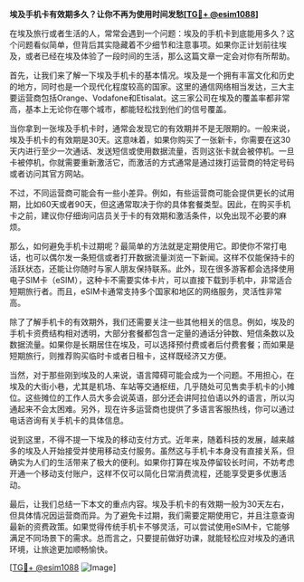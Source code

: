 **埃及手机卡有效期多久？让你不再为使用时间发愁[[TG💪+ @esim1088](https://t.me/s/esim1088)]**

在埃及旅行或者生活的人，常常会遇到一个问题：埃及的手机卡到底能用多久？这个问题看似简单，但背后其实隐藏着不少细节和注意事项。如果你正计划前往埃及，或者已经在埃及体验了一段时间的生活，那么这篇文章一定会对你有所帮助。

首先，让我们来了解一下埃及手机卡的基本情况。埃及是一个拥有丰富文化和历史的地方，同时也是一个现代化程度较高的国家。这里的通信网络相当发达，三大主要运营商包括Orange、Vodafone和Etisalat。这三家公司在埃及的覆盖率都非常高，基本上无论你在哪个城市，都能轻松找到他们的信号覆盖。

当你拿到一张埃及手机卡时，通常会发现它的有效期并不是无限期的。一般来说，埃及手机卡的有效期是30天。这意味着，如果你购买了一张新卡，你需要在这30天内进行至少一次通话、发送短信或使用数据流量，否则这张卡就会被停机。一旦卡被停机，你就需要重新激活它，而激活的方式通常是通过拨打运营商的特定号码或者访问其官方网站。

不过，不同运营商可能会有一些小差异。例如，有些运营商可能会提供更长的试用期，比如60天或者90天，但这通常取决于你的具体套餐类型。因此，在购买手机卡之前，建议你仔细询问店员关于卡的有效期和激活条件，以免出现不必要的麻烦。

那么，如何避免手机卡过期呢？最简单的方法就是定期使用它。即使你不常打电话，也可以偶尔发一条短信或者打开数据流量浏览一下新闻。这样不仅能保持卡的活跃状态，还能让你随时与家人朋友保持联系。此外，现在很多游客都会选择使用电子SIM卡（eSIM），这种卡不需要实体卡片，可以直接下载到手机中，非常适合短期旅行者。而且，eSIM卡通常支持多个国家和地区的网络服务，灵活性非常高。

除了了解手机卡的有效期外，我们还需要关注一些其他相关的信息。例如，埃及的手机卡资费结构相对透明，大部分套餐都包含一定量的通话分钟数、短信条数以及数据流量。如果你是长期居住在埃及，可以选择预付费或者后付费套餐；而如果是短期旅行，则推荐购买临时卡或者日租卡，这样既经济又方便。

当然，对于那些刚到埃及的人来说，语言障碍可能会成为一个问题。不用担心，在埃及的大街小巷，尤其是机场、车站等交通枢纽，几乎随处可见售卖手机卡的小摊位。这些摊位的工作人员大多会说英语，部分还会讲阿拉伯语以外的语言，所以沟通起来不会太困难。另外，现在许多运营商也提供了多语言客服热线，你可以通过电话咨询有关手机卡的具体信息。

说到这里，不得不提一下埃及的移动支付方式。近年来，随着科技的发展，越来越多的埃及人开始接受并使用移动支付服务。虽然这与手机卡本身没有直接关系，但确实为人们的生活带来了极大的便利。如果你打算在埃及停留较长时间，不妨考虑开通一个移动支付账户，这样不仅可以简化日常消费流程，还能享受更多优惠活动。

最后，让我们总结一下本文的重点内容。埃及手机卡的有效期一般为30天左右，但具体情况因运营商而异。为了避免卡过期，我们需要定期使用它，并且注意查询最新的资费政策。如果觉得传统手机卡不够灵活，可以尝试使用eSIM卡，它能够满足不同场景下的需求。总而言之，只要提前做好功课，就能轻松应对埃及的通讯环境，让旅途更加顺畅愉快。

[[TG💪+ @esim1088](https://t.me/s/esim1088) ![Image](https://i.postimg.cc/4NQfJmqS/Snipaste-2025-05-13-00-14-12.png)]